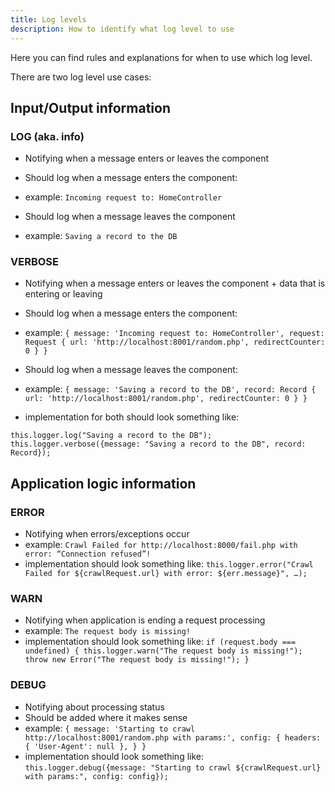 ```yaml
---
title: Log levels
description: How to identify what log level to use
---
```


Here you can find rules and explanations for when to use which log level.

There are two log level use cases:

## Input/Output information

### LOG (aka. info)

-   Notifying when a message enters or leaves the component
-   Should log when a message enters the component:
-   example: `Incoming request to: HomeController`

-   Should log when a message leaves the component
-   example: `Saving a record to the DB`

### VERBOSE

-   Notifying when a message enters or leaves the component + data that is entering or leaving
-   Should log when a message enters the component:
-   example:
    `{ message: 'Incoming request to: HomeController', request: Request { url: 'http://localhost:8001/random.php', redirectCounter: 0 } }`

-   Should log when a message leaves the component:
-   example:
    `{ message: 'Saving a record to the DB', record: Record { url: 'http://localhost:8001/random.php', redirectCounter: 0 } }`

-   implementation for both should look something like:

`this.logger.log("Saving a record to the DB"); this.logger.verbose({message: "Saving a record to the DB", record: Record});`

## Application logic information

### ERROR

-   Notifying when errors/exceptions occur
-   example: `Crawl Failed for http://localhost:8000/fail.php with error: “Connection refused”!`
-   implementation should look something like:
    `this.logger.error("Crawl Failed for ${crawlRequest.url} with error: ${err.message}", …);`

### WARN

-   Notifying when application is ending a request processing
-   example: `The request body is missing!`
-   implementation should look something like:
    `if (request.body === undefined) { this.logger.warn("The request body is missing!"); throw new Error("The request body is missing!"); }`

### DEBUG

-   Notifying about processing status
-   Should be added where it makes sense
-   example:
    `{ message: 'Starting to crawl http://localhost:8001/random.php with params:', config: { headers: { 'User-Agent': null }, } }`
-   implementation should look something like:
    `this.logger.debug({message: "Starting to crawl ${crawlRequest.url} with params:", config: config});`
